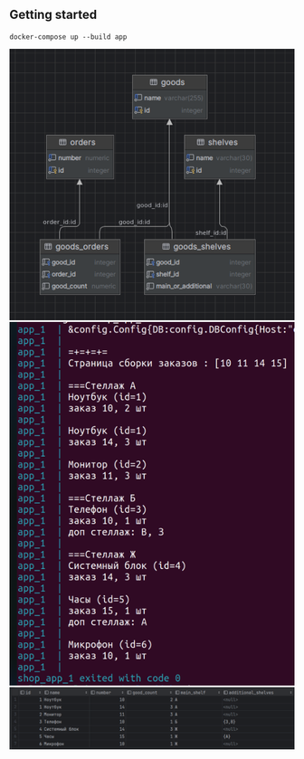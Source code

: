 ## Getting started

```
docker-compose up --build app
```

<img alt="DB diagram" src="db_diagram.png"/>

<img alt="Console log" src="result.png"/>

<img alt="Select" src="select.png"/>